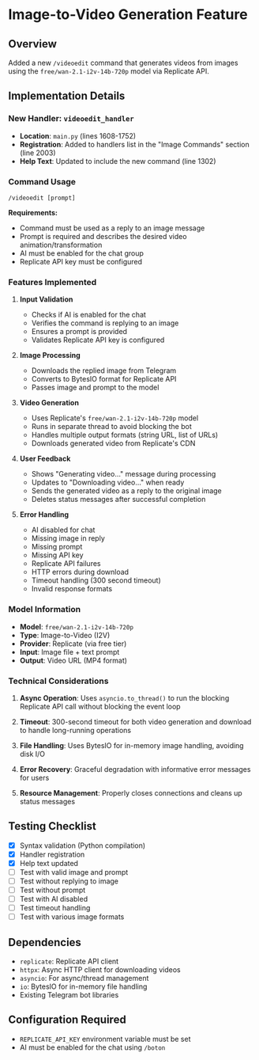 # Image-to-Video Generation Feature

## Overview
Added a new `/videoedit` command that generates videos from images using the `free/wan-2.1-i2v-14b-720p` model via Replicate API.

## Implementation Details

### New Handler: `videoedit_handler`
- **Location**: `main.py` (lines 1608-1752)
- **Registration**: Added to handlers list in the "Image Commands" section (line 2003)
- **Help Text**: Updated to include the new command (line 1302)

### Command Usage
```
/videoedit [prompt]
```

**Requirements:**
- Command must be used as a reply to an image message
- Prompt is required and describes the desired video animation/transformation
- AI must be enabled for the chat group
- Replicate API key must be configured

### Features Implemented

1. **Input Validation**
   - Checks if AI is enabled for the chat
   - Verifies the command is replying to an image
   - Ensures a prompt is provided
   - Validates Replicate API key is configured

2. **Image Processing**
   - Downloads the replied image from Telegram
   - Converts to BytesIO format for Replicate API
   - Passes image and prompt to the model

3. **Video Generation**
   - Uses Replicate's `free/wan-2.1-i2v-14b-720p` model
   - Runs in separate thread to avoid blocking the bot
   - Handles multiple output formats (string URL, list of URLs)
   - Downloads generated video from Replicate's CDN

4. **User Feedback**
   - Shows "Generating video..." message during processing
   - Updates to "Downloading video..." when ready
   - Sends the generated video as a reply to the original image
   - Deletes status messages after successful completion

5. **Error Handling**
   - AI disabled for chat
   - Missing image in reply
   - Missing prompt
   - Missing API key
   - Replicate API failures
   - HTTP errors during download
   - Timeout handling (300 second timeout)
   - Invalid response formats

### Model Information
- **Model**: `free/wan-2.1-i2v-14b-720p`
- **Type**: Image-to-Video (I2V)
- **Provider**: Replicate (via free tier)
- **Input**: Image file + text prompt
- **Output**: Video URL (MP4 format)

### Technical Considerations

1. **Async Operation**: Uses `asyncio.to_thread()` to run the blocking Replicate API call without blocking the event loop

2. **Timeout**: 300-second timeout for both video generation and download to handle long-running operations

3. **File Handling**: Uses BytesIO for in-memory image handling, avoiding disk I/O

4. **Error Recovery**: Graceful degradation with informative error messages for users

5. **Resource Management**: Properly closes connections and cleans up status messages

## Testing Checklist

- [x] Syntax validation (Python compilation)
- [x] Handler registration
- [x] Help text updated
- [ ] Test with valid image and prompt
- [ ] Test without replying to image
- [ ] Test without prompt
- [ ] Test with AI disabled
- [ ] Test timeout handling
- [ ] Test with various image formats

## Dependencies
- `replicate`: Replicate API client
- `httpx`: Async HTTP client for downloading videos
- `asyncio`: For async/thread management
- `io`: BytesIO for in-memory file handling
- Existing Telegram bot libraries

## Configuration Required
- `REPLICATE_API_KEY` environment variable must be set
- AI must be enabled for the chat using `/boton`
